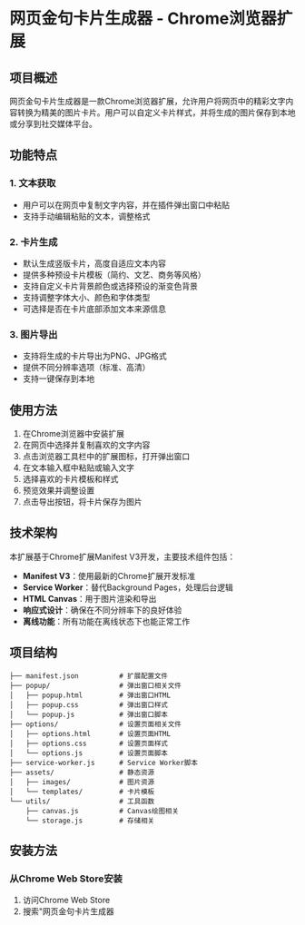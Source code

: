 # 网页金句卡片生成器 - Chrome浏览器扩展

## 项目概述

网页金句卡片生成器是一款Chrome浏览器扩展，允许用户将网页中的精彩文字内容转换为精美的图片卡片。用户可以自定义卡片样式，并将生成的图片保存到本地或分享到社交媒体平台。

## 功能特点

### 1. 文本获取
- 用户可以在网页中复制文字内容，并在插件弹出窗口中粘贴
- 支持手动编辑粘贴的文本，调整格式

### 2. 卡片生成
- 默认生成竖版卡片，高度自适应文本内容
- 提供多种预设卡片模板（简约、文艺、商务等风格）
- 支持自定义卡片背景颜色或选择预设的渐变色背景
- 支持调整字体大小、颜色和字体类型
- 可选择是否在卡片底部添加文本来源信息

### 3. 图片导出
- 支持将生成的卡片导出为PNG、JPG格式
- 提供不同分辨率选项（标准、高清）
- 支持一键保存到本地

## 使用方法

1. 在Chrome浏览器中安装扩展
2. 在网页中选择并复制喜欢的文字内容
3. 点击浏览器工具栏中的扩展图标，打开弹出窗口
4. 在文本输入框中粘贴或输入文字
5. 选择喜欢的卡片模板和样式
6. 预览效果并调整设置
7. 点击导出按钮，将卡片保存为图片

## 技术架构

本扩展基于Chrome扩展Manifest V3开发，主要技术组件包括：

- **Manifest V3**：使用最新的Chrome扩展开发标准
- **Service Worker**：替代Background Pages，处理后台逻辑
- **HTML Canvas**：用于图片渲染和导出
- **响应式设计**：确保在不同分辨率下的良好体验
- **离线功能**：所有功能在离线状态下也能正常工作

## 项目结构

```
├── manifest.json          # 扩展配置文件
├── popup/                 # 弹出窗口相关文件
│   ├── popup.html         # 弹出窗口HTML
│   ├── popup.css          # 弹出窗口样式
│   └── popup.js           # 弹出窗口脚本
├── options/               # 设置页面相关文件
│   ├── options.html       # 设置页面HTML
│   ├── options.css        # 设置页面样式
│   └── options.js         # 设置页面脚本
├── service-worker.js      # Service Worker脚本
├── assets/                # 静态资源
│   ├── images/            # 图片资源
│   └── templates/         # 卡片模板
└── utils/                 # 工具函数
    ├── canvas.js          # Canvas绘图相关
    └── storage.js         # 存储相关
```

## 安装方法

### 从Chrome Web Store安装
1. 访问Chrome Web Store
2. 搜索"网页金句卡片生成器